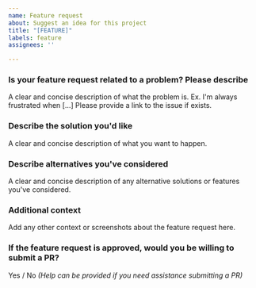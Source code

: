 ```yaml
---
name: Feature request
about: Suggest an idea for this project
title: "[FEATURE]"
labels: feature
assignees: ''

---
```


### Is your feature request related to a problem? Please describe
A clear and concise description of what the problem is. Ex. I'm always frustrated when [...]
Please provide a link to the issue if exists.

### Describe the solution you'd like
A clear and concise description of what you want to happen.

### Describe alternatives you've considered
A clear and concise description of any alternative solutions or features you've considered.

### Additional context
Add any other context or screenshots about the feature request here.

### If the feature request is approved, would you be willing to submit a PR?
Yes / No _(Help can be provided if you need assistance submitting a PR)_

